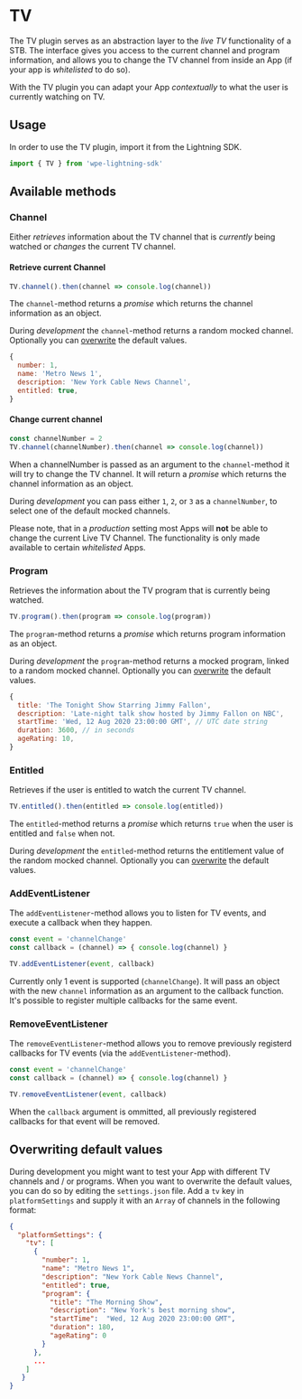 # TV

The TV plugin serves as an abstraction layer to the _live TV_ functionality of a STB. The interface gives you access to the current channel
and program information, and allows you to change the TV channel from inside an App (if your app is _whitelisted_ to do so).

With the TV plugin you can adapt your App _contextually_ to what the user is currently watching on TV.

## Usage

In order to use the TV plugin, import it from the Lightning SDK.

```js
import { TV } from 'wpe-lightning-sdk'
```

## Available methods

### Channel

Either _retrieves_ information about the TV channel that is _currently_ being watched or _changes_ the current TV channel.

#### Retrieve current Channel

```js
TV.channel().then(channel => console.log(channel))
```

The `channel`-method returns a _promise_ which returns the channel information as an object.

During _development_ the `channel`-method returns a random mocked channel. Optionally you can [overwrite](#overwriting-default-values) the default values.

```js
{
  number: 1,
  name: 'Metro News 1',
  description: 'New York Cable News Channel',
  entitled: true,
}
```

#### Change current channel

```js
const channelNumber = 2
TV.channel(channelNumber).then(channel => console.log(channel))
```

When a channelNumber is passed as an argument to the `channel`-method it will try to change the TV channel.
It will return a _promise_ which returns the channel information as an object.

During _development_ you can pass either `1`, `2`, or `3` as a `channelNumber`, to select one of the default mocked channels.

Please note, that in a _production_ setting most Apps will **not** be able to change the current Live TV Channel. The functionality is only
made available to certain _whitelisted_ Apps.

### Program

Retrieves the information about the TV program that is currently being watched.

```js
TV.program().then(program => console.log(program))
```

The `program`-method returns a _promise_ which returns program information as an object.

During _development_ the `program`-method returns a mocked program, linked to a random mocked channel. Optionally you can [overwrite](#overwriting-default-values) the default values.

```js
{
  title: 'The Tonight Show Starring Jimmy Fallon',
  description: 'Late-night talk show hosted by Jimmy Fallon on NBC',
  startTime: 'Wed, 12 Aug 2020 23:00:00 GMT', // UTC date string
  duration: 3600, // in seconds
  ageRating: 10,
}
```

### Entitled

Retrieves if the user is entitled to watch the current TV channel.

```js
TV.entitled().then(entitled => console.log(entitled))
```

The `entitled`-method returns a _promise_ which returns `true` when the user is entitled and `false` when not.

During _development_ the `entitled`-method returns the entitlement value of the random mocked channel. Optionally you can [overwrite](#overwriting-default-values) the default values.

### AddEventListener

The `addEventListener`-method allows you to listen for TV events, and execute a callback when they happen.

```js
const event = 'channelChange'
const callback = (channel) => { console.log(channel) }

TV.addEventListener(event, callback)
```

Currently only 1 event is supported (`channelChange`). It will pass an object with the new `channel` information as an argument to the callback function.
It's possible to register multiple callbacks for the same event.

### RemoveEventListener

The `removeEventListener`-method allows you to remove previously registerd callbacks for TV events (via the `addEventListener`-method).

```js
const event = 'channelChange'
const callback = (channel) => { console.log(channel) }

TV.removeEventListener(event, callback)
```

When the `callback` argument is ommitted, all previously registered callbacks for that event will be removed.


## Overwriting default values

During development you might want to test your App with different TV channels and / or programs.
When you want to overwrite the default values, you can do so by editing the `settings.json` file.
Add a `tv` key in `platformSettings` and supply it with an `Array` of channels in the following format:

```json
{
  "platformSettings": {
    "tv": [
      {
        "number": 1,
        "name": "Metro News 1",
        "description": "New York Cable News Channel",
        "entitled": true,
        "program": {
          "title": "The Morning Show",
          "description": "New York's best morning show",
          "startTime":  "Wed, 12 Aug 2020 23:00:00 GMT",
          "duration": 180,
          "ageRating": 0
        }
      },
      ...
    ]
   }
}
 ```
